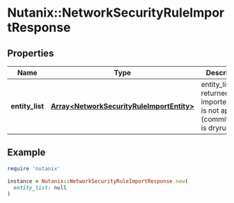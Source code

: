 # Nutanix::NetworkSecurityRuleImportResponse

## Properties

| Name | Type | Description | Notes |
| ---- | ---- | ----------- | ----- |
| **entity_list** | [**Array&lt;NetworkSecurityRuleImportEntity&gt;**](NetworkSecurityRuleImportEntity.md) | entity_list is returned if the imported data is not applied (commit_mode is dryrun). | [optional] |

## Example

```ruby
require 'nutanix'

instance = Nutanix::NetworkSecurityRuleImportResponse.new(
  entity_list: null
)
```

